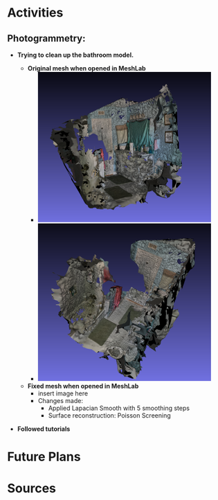 # Activities

## Photogrammetry:

- **Trying to clean up the bathroom model.**
  - **Original mesh when opened in MeshLab** 
    - <img src="https://github.com/evelynhasama/CSResearch/blob/master/Spring2021-Reports/2021-04-06/bathroom1.png" width=400>
    - <img src="https://github.com/evelynhasama/CSResearch/blob/master/Spring2021-Reports/2021-04-06/bathroom2.png" width=400>
  - **Fixed mesh when opened in MeshLab**
    - insert image here
    - Changes made:
      - Applied Lapacian Smooth with 5 smoothing steps
      - Surface reconstruction: Poisson Screening
  
- **Followed tutorials** 
    
# Future Plans

# Sources

